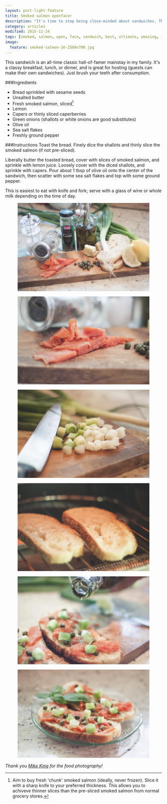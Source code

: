 ```yaml
---
layout: post-light-feature
title: Smoked salmon openfacer
description: "It's time to stop being close-minded about sandwiches. This is the best."
category: articles
modified: 2015-11-24
tags: [smoked, salmon, open, face, sandwich, best, ultimate, amazing, incredible, awe, inspiring, feed, feeding, food]
image:
  feature: smoked-salmon-16-2500x700.jpg
---
```


This sandwich is an all-time classic hall-of-famer mainstay in my family. It's a classy breakfast, lunch, or dinner, and is great for hosting (guests can make their own sandwiches). Just brush your teeth after consumption.

###Ingredients

* Bread sprinkled with sesame seeds
* Unsalted butter
* Fresh smoked salmon, sliced[^1]
* Lemon
* Capers or thinly sliced caperberries
* Green onions (shallots or white onions are good substitutes)
* Olive oil
* Sea salt flakes
* Freshly ground pepper

###Instructions
Toast the bread. Finely dice the shallots and thinly slice the smoked salmon (if not pre-sliced).

Liberally butter the toasted bread, cover with slices of smoked salmon, and sprinkle with lemon juice. Loosely cover with the diced shallots, and sprinkle with capers. Pour about 1 tbsp of olive oil onto the center of the sandwich, then scatter with some sea salt flakes and top with some ground pepper.

This is easiest to eat with knife and fork; serve with a glass of wine or whole milk depending on the time of day.

[^1]: Aim to buy fresh 'chunk' smoked salmon (ideally, never frozen). Slice it with a sharp knife to your preferred thickness. This allows you to achiveve thinner slices than the pre-sliced smoked salmon from normal grocery stores.

<figure>
	<img src="/images/smoked-salmon-9.jpg"></a>
</figure>

<figure>
	<img src="/images/smoked-salmon-1.jpg"></a>
</figure>

<figure>
	<img src="/images/smoked-salmon-7.jpg"></a>
</figure>

<figure>
	<img src="/images/smoked-salmon-8.jpg"></a>
</figure>

<figure>
	<img src="/images/smoked-salmon-15.jpg"></a>
</figure>

<figure>
	<img src="/images/smoked-salmon-16.jpg"></a>
</figure>

*Thank you [Mike King](http://michaelelliotking.com/) for the food photography!*



